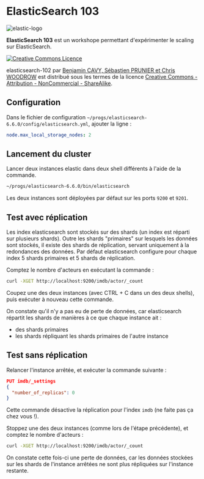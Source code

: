 # ElasticSearch 103

![elastic-logo](https://static-www.elastic.co/fr/assets/blteb1c97719574938d/logo-elastic-elasticsearch-lt.svg?q=700)

**ElasticSearch 103** est un workshope permettant d'expérimenter le scaling sur
ElasticSearch.

<a rel="license" href="http://creativecommons.org/licenses/by-nc-sa/4.0/"><img alt="Creative Commons Licence" style="border-width:0" src="https://i.creativecommons.org/l/by-nc-sa/4.0/88x31.png" /></a>

<span xmlns:dct="http://purl.org/dc/terms/" property="dct:title">elasticsearch-102</span>
par
<a xmlns:cc="http://creativecommons.org/ns#" href="https://github.com/nosql-bootcamp/elasticsearch-101" property="cc:attributionName" rel="cc:attributionURL">Benjamin
CAVY, Sébastien PRUNIER et Chris WOODROW</a> est distribué sous les termes de la licence
<a rel="license" href="http://creativecommons.org/licenses/by-nc-sa/4.0/">Creative
Commons - Attribution - NonCommercial - ShareAlike</a>.

## Configuration

Dans le fichier de configuration
`~/progs/elasticsearch-6.6.0/config/elasticsearch.yml`, ajouter la ligne :

```yml
node.max_local_storage_nodes: 2
```

## Lancement du cluster

Lancer deux instances elastic dans deux shell différents à l'aide de la
commande.

```bash
~/progs/elasticsearch-6.6.0/bin/elasticsearch
```

Les deux instances sont déployées par défaut sur les ports `9200` et `9201`.

## Test avec réplication

Les index elasticsearch sont stockés sur des shards (un index est réparti sur
plusieurs shards). Outre les shards "primaires" sur lesquels les données sont
stockés, il existe des shards de réplication, servant uniquement à la
redondances des données. Par défaut elasticsearch configure pour chaque index 5
shards primaires et 5 shards de réplication.

Comptez le nombre d'acteurs en exécutant la commande :

```bash
curl -XGET http://localhost:9200/imdb/actor/_count
```

Coupez une des deux instances (avec CTRL + C dans un des deux shells), puis
exécuter à nouveau cette commande.

On constate qu'il n'y a pas eu de perte de données, car elasticsearch répartit
les shards de manières à ce que chaque instance ait :

* des shards primaires
* les shards répliquant les shards primaires de l'autre instance

## Test sans réplication

Relancer l'instance arrêtée, et exécuter la commande suivante :

```json
PUT imdb/_settings
{
  "number_of_replicas": 0
}
```

Cette commande désactive la réplication pour l'index `imdb` (ne faite pas ça
chez vous !).

Stoppez une des deux instances (comme lors de l'étape précédente), et comptez le
nombre d'acteurs :

```bash
curl -XGET http://localhost:9200/imdb/actor/_count
```

On constate cette fois-ci une perte de données, car les données stockées sur les
shards de l'instance arrêtées ne sont plus répliquées sur l'instance restante.
